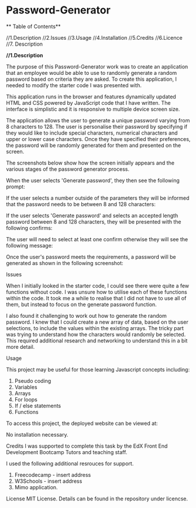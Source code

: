 # Password-Generator
**
Table of Contents**

//1.Description
//2.Issues
//3.Usage
//4.Installation
//5.Credits
//6.Licence
//7. Description

**//1.Description**

The purpose of this Password-Generator work was to create an application that an employee would be able to use to randomly generate a random password based on criteria they are asked. 
To create this application, I needed to modify the starter code I was presented with.

This application runs in the browser and features dynamically updated HTML and CSS powered by JavaScript code that I have written. The interface is simplistic and it is responsive to multiple device screen size. 

The application allows the user to generate a unique password varying from 8 characters to 128. The user is personalise their password by specifying if they would like to include special characters, numerical characters and upper or lower case characters. Once they have specified their preferences, the password will be randomly generated for them and presented on the screen.

The screenshots below show how the screen initially appears and the various stages of the password generator process.



When the user selects 'Generate password', they then see the following prompt:


If the user selects a number outside of the parameters they will be informed that the password needs to be between 8 and 128 characters:


If the user selects 'Generate password' and selects an accepted length password between 8 and 128 characters, they will be presented with the following confirms:



The user will need to select at least one confirm otherwise they will see the following message:



Once the user's password meets the requirements, a password will be generated as shown in the following screenshot:




Issues

When I initially looked in the starter code, I could see there were quite a few functions without code. I was unsure how to utilise each of these functions within the code. It took me a while to realise that I did not have to use all of them, but instead to focus on the generate password function.

I also found it challenging to work out how to generate the random password. I knew that I could create a new array of data, based on the user selections, to include the values within the existing arrays. The tricky part was trying to understand how the characters would randomly be selected. This required additional research and networking to understand this in a bit more detail.

Usage

This project may be useful for those learning Javascript concepts including:

1. Pseudo coding
2. Variables
3. Arrays
4. For loops
5. If / else statements
6. Functions

To access this project, the deployed website can be viewed at:


No installation necessary. 

Credits
I was supported to complete this task by the EdX Front End Development Bootcamp Tutors and teaching staff.

I used the following additional resrouces for support. 

1. Freecodecamp - insert address
2. W3Schools - insert address
3. Mimo application.

License
MIT License. Details can be found in the repository under licencse.

